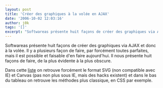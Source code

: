 ```yaml
---
layout: post
title: 'Créer des graphiques à la volée en AJAX'
date: '2006-10-02 12:03:16'
author: j0k
tags: '[]'
excerpt: "Softwareas présente huit façons de créer des graphiques via AJAX et donc à la volée.     \nIl y a plusieurs façon de faire, par forcément toutes parfaites, mais il est possible et faisable d'en faire aujourd'hui. Il nous présente huit façons de faire, de la plus évidente à la plus obscure.  \n  \nDans cette      …"
---
```


Softwareas présente huit façons de créer des graphiques via AJAX et donc à la volée.
Il y a plusieurs façon de faire, par forcément toutes parfaites, mais il est possible et faisable d'en faire aujourd'hui. Il nous présente huit façons de faire, de la plus évidente à la plus obscure.

Dans cette [liste](http://softwareas.com/ajaxjavascript-8-ways-to-create-graphics-on-the-fly) on retrouve forcément le format SVG (non compatible avec IE) et Canvas (pas non plus sous IE, mais des hacks existent) et dans le bas du tableau on retrouve les méthodes plus classique, en CSS par exemple.
